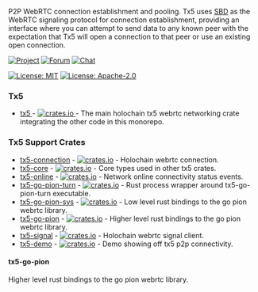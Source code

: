 <!--
  -- AUTOGENERATED WARNING --
  If this file is not crates/tx5-core/src/README.tpl
  then it is autogenerated and will be replaced
  the next time make is run.
-->

P2P WebRTC connection establishment and pooling. Tx5 uses [SBD](https://github.com/holochain/sbd) as the WebRTC signaling protocol for connection establishment, providing an interface where you can attempt to send data to any known peer with the expectation that Tx5 will open a connection to that peer or use an existing open connection.

[![Project](https://img.shields.io/badge/project-holochain-blue)](http://holochain.org/)
[![Forum](https://img.shields.io/badge/chat-forum%2eholochain%2enet-blue)](https://forum.holochain.org)
[![Chat](https://img.shields.io/badge/chat-chat%2eholochain%2enet-blue)](https://chat.holochain.org)

[![License: MIT](https://img.shields.io/badge/License-MIT-blue)](https://opensource.org/licenses/MIT)
[![License: Apache-2.0](https://img.shields.io/badge/License-Apache%202.0-blue)](https://www.apache.org/licenses/LICENSE-2.0)

### Tx5

- [ tx5 ](https://github.com/holochain/tx5/tree/main/crates/tx5-core) - [ ![crates.io](https://img.shields.io/crates/v/tx5) ](https://crates.io/crates/tx5) - The main holochain tx5 webrtc networking crate integrating the other code in this monorepo.

### Tx5 Support Crates

- [tx5-connection](https://github.com/holochain/tx5/tree/main/crates/tx5-connection) - [![crates.io](https://img.shields.io/crates/v/tx5-connection)](https://crates.io/crates/tx5-connection) - Holochain webrtc connection.
- [tx5-core](https://github.com/holochain/tx5/tree/main/crates/tx5-core) - [![crates.io](https://img.shields.io/crates/v/tx5-core)](https://crates.io/crates/tx5-core) - Core types used in other tx5 crates.
- [tx5-online](https://github.com/holochain/tx5/tree/main/crates/tx5-online) - [![crates.io](https://img.shields.io/crates/v/tx5-online)](https://crates.io/crates/tx5-online) - Network online connectivity status events.
- [tx5-go-pion-turn](https://github.com/holochain/tx5/tree/main/crates/tx5-go-pion-turn) - [![crates.io](https://img.shields.io/crates/v/tx5-go-pion-turn)](https://crates.io/crates/tx5-go-pion-turn) - Rust process wrapper around tx5-go-pion-turn executable.
- [tx5-go-pion-sys](https://github.com/holochain/tx5/tree/main/crates/tx5-go-pion-sys) - [![crates.io](https://img.shields.io/crates/v/tx5-go-pion-sys)](https://crates.io/crates/tx5-go-pion-sys) - Low level rust bindings to the go pion webrtc library.
- [tx5-go-pion](https://github.com/holochain/tx5/tree/main/crates/tx5-go-pion) - [![crates.io](https://img.shields.io/crates/v/tx5-go-pion)](https://crates.io/crates/tx5-go-pion) - Higher level rust bindings to the go pion webrtc library.
- [tx5-signal](https://github.com/holochain/tx5/tree/main/crates/tx5-signal) - [![crates.io](https://img.shields.io/crates/v/tx5-signal)](https://crates.io/crates/tx5-signal) - Holochain webrtc signal client.
- [tx5-demo](https://github.com/holochain/tx5/tree/main/crates/tx5-demo) - [![crates.io](https://img.shields.io/crates/v/tx5-demo)](https://crates.io/crates/tx5-demo) - Demo showing off tx5 p2p connectivity.

<!-- cargo-rdme start -->

#### tx5-go-pion

Higher level rust bindings to the go pion webrtc library.

<!-- cargo-rdme end -->
